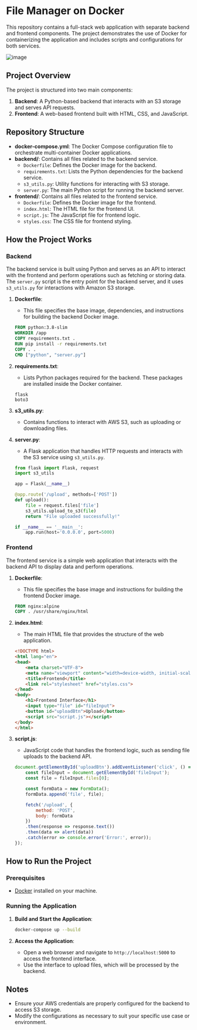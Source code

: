 # File Manager on Docker

This repository contains a full-stack web application with separate backend and frontend components. The project demonstrates the use of Docker for containerizing the application and includes scripts and configurations for both services.

![image](https://github.com/user-attachments/assets/3875f5f9-2c04-407c-ab3d-dbcd6cd206f6)

## Project Overview

The project is structured into two main components:

1. **Backend**: A Python-based backend that interacts with an S3 storage and serves API requests.
2. **Frontend**: A web-based frontend built with HTML, CSS, and JavaScript.

## Repository Structure

- **docker-compose.yml**: The Docker Compose configuration file to orchestrate multi-container Docker applications.
- **backend/**: Contains all files related to the backend service.
  - `Dockerfile`: Defines the Docker image for the backend.
  - `requirements.txt`: Lists the Python dependencies for the backend service.
  - `s3_utils.py`: Utility functions for interacting with S3 storage.
  - `server.py`: The main Python script for running the backend server.
- **frontend/**: Contains all files related to the frontend service.
  - `Dockerfile`: Defines the Docker image for the frontend.
  - `index.html`: The HTML file for the frontend UI.
  - `script.js`: The JavaScript file for frontend logic.
  - `styles.css`: The CSS file for frontend styling.

## How the Project Works

### Backend

The backend service is built using Python and serves as an API to interact with the frontend and perform operations such as fetching or storing data. The `server.py` script is the entry point for the backend server, and it uses `s3_utils.py` for interactions with Amazon S3 storage.

1. **Dockerfile**:
   - This file specifies the base image, dependencies, and instructions for building the backend Docker image.

   ```dockerfile
   FROM python:3.8-slim
   WORKDIR /app
   COPY requirements.txt .
   RUN pip install -r requirements.txt
   COPY . .
   CMD ["python", "server.py"]
   ```

2. **requirements.txt**:
   - Lists Python packages required for the backend. These packages are installed inside the Docker container.

   ```text
   flask
   boto3
   ```

3. **s3_utils.py**:
   - Contains functions to interact with AWS S3, such as uploading or downloading files.

4. **server.py**:
   - A Flask application that handles HTTP requests and interacts with the S3 service using `s3_utils.py`.

   ```python
   from flask import Flask, request
   import s3_utils

   app = Flask(__name__)

   @app.route('/upload', methods=['POST'])
   def upload():
       file = request.files['file']
       s3_utils.upload_to_s3(file)
       return "File uploaded successfully!"

   if __name__ == '__main__':
       app.run(host='0.0.0.0', port=5000)
   ```

### Frontend

The frontend service is a simple web application that interacts with the backend API to display data and perform operations.

1. **Dockerfile**:
   - This file specifies the base image and instructions for building the frontend Docker image.

   ```dockerfile
   FROM nginx:alpine
   COPY . /usr/share/nginx/html
   ```

2. **index.html**:
   - The main HTML file that provides the structure of the web application.

   ```html
   <!DOCTYPE html>
   <html lang="en">
   <head>
       <meta charset="UTF-8">
       <meta name="viewport" content="width=device-width, initial-scale=1.0">
       <title>Frontend</title>
       <link rel="stylesheet" href="styles.css">
   </head>
   <body>
       <h1>Frontend Interface</h1>
       <input type="file" id="fileInput">
       <button id="uploadBtn">Upload</button>
       <script src="script.js"></script>
   </body>
   </html>
   ```

3. **script.js**:
   - JavaScript code that handles the frontend logic, such as sending file uploads to the backend API.

   ```javascript
   document.getElementById('uploadBtn').addEventListener('click', () => {
       const fileInput = document.getElementById('fileInput');
       const file = fileInput.files[0];

       const formData = new FormData();
       formData.append('file', file);

       fetch('/upload', {
           method: 'POST',
           body: formData
       })
       .then(response => response.text())
       .then(data => alert(data))
       .catch(error => console.error('Error:', error));
   });
   ```


## How to Run the Project

### Prerequisites

- [Docker](https://www.docker.com/get-started) installed on your machine.

### Running the Application


1. **Build and Start the Application**:
   ```bash
   docker-compose up --build
   ```

2. **Access the Application**:
   - Open a web browser and navigate to `http://localhost:5000` to access the frontend interface.
   - Use the interface to upload files, which will be processed by the backend.


## Notes

- Ensure your AWS credentials are properly configured for the backend to access S3 storage.
- Modify the configurations as necessary to suit your specific use case or environment.

